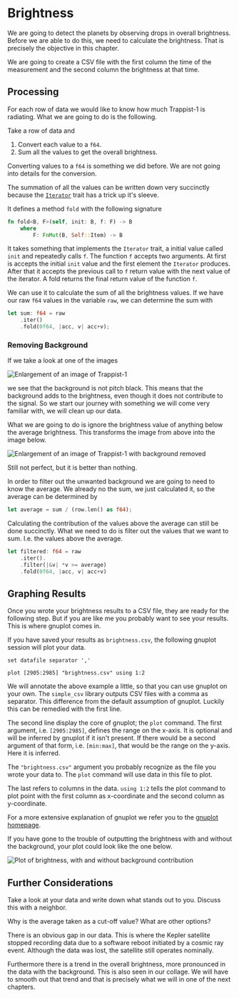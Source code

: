 # Brightness
We are going to detect the planets by observing drops in overall brightness.
Before we are able to do this, we need to calculate the brightness. That is
precisely the objective in this chapter.

We are going to create a CSV file with the first column the time of the
measurement and the second column the brightness at that time.

## Processing
For each row of data we would like to know how much Trappist-1 is radiating.
What we are going to do is the following.

Take a row of data and

1. Convert each value to a `f64`.
2. Sum all the values to get the overall brightness.

Converting values to a `f64` is something we did before. We are not going into
details for the conversion.

The summation of all the values can be written down very succinctly because the
[`Iterator`](https://doc.rust-lang.org/std/iter/) trait has a trick up it's
sleeve.

It defines a method `fold` with the following signature

```rust
fn fold<B, F>(self, init: B, f: F) -> B
    where
        F: FnMut(B, Self::Item) -> B
```

It takes something that implements the `Iterator` trait, a initial value called
`init` and repeatedly calls `f`. The function `f` accepts two arguments. At
first is accepts the initial `init` value and the first element the `Iterator`
produces. After that it accepts the previous call to `f` return value with the
next value of the iterator. A fold returns the final return value of the
function `f`.

We can use it to calculate the sum of all the brightness values. If we have our
raw `f64` values in the variable `raw`, we can determine the sum with

```rust
let sum: f64 = raw
    .iter()
    .fold(0f64, |acc, v| acc+v);
```

### Removing Background
If we take a look at one of the images

![Enlargement of an image of Trappist-1](image/trappist-1.0.large.png)

we see that the background is not pitch black. This means that the background
adds to the brightness, even though it does not contribute to the signal. So we
start our journey with something we will come very familiar with, we will clean
up our data.

What we are going to do is ignore the brightness value of anything below the
average brightness. This transforms the image from above into the image below.

![Enlargement of an image of Trappist-1 with background removed](image/trappist-1.0.nobg.large.png)

Still not perfect, but it is better than nothing.

In order to filter out the unwanted background we are going to need to know the
average. We already no the sum, we just calculated it, so the average can be
determined by

```rust
let average = sum / (row.len() as f64);
```

Calculating the contribution of the values above the average can still be done
succinctly. What we need to do is filter out the values that we want to sum.
I.e. the values above the average.

```rust
let filtered: f64 = raw
    .iter().
    .filter(|&v| *v >= average)
    .fold(0f64, |acc, v| acc+v)
```

## Graphing Results
Once you wrote your brightness results to a CSV file, they are ready for the
following step. But if you are like me you probably want to see your results.
This is where gnuplot comes in.

If you have saved your results as `brightness.csv`, the following gnuplot
session will plot your data.

```
set datafile separator ','

plot [2905:2985] "brightness.csv" using 1:2
```

We will annotate the above example a little, so that you can use gnuplot on your
own. The `simple_csv` library outputs CSV files with a comma as separator. This
difference from the default assumption of gnuplot. Luckily this can be remedied
with the first line.

The second line display the core of gnuplot; the `plot` command. The first
argument, i.e. `[2905:2985]`, defines the range on the x-axis. It is optional
and will be inferred by gnuplot if it isn't present. If there would be a second
argument of that form, i.e. `[min:max]`, that would be the range on the y-axis.
Here it is inferred.

The `"brightness.csv"` argument you probably recognize as the file you wrote
your data to. The `plot` command will use data in this file to plot.

The last refers to columns in the data. `using 1:2` tells the plot command to
plot point with the first column as x-coordinate and the second column as
y-coordinate.

For a more extensive explanation of gnuplot we refer you to the 
[gnuplot homepage](http://www.gnuplot.info/).

If you have gone to the trouble of outputting the brightness with and without
the background, your plot could look like the one below.

![Plot of brightness, with and without background contribution](image/brightness-both.png)

## Further Considerations
Take a look at your data and write down what stands out to you. Discuss this
with a neighbor.

Why is the average taken as a cut-off value? What are other options? 

There is an obvious gap in our data. This is where the Kepler satellite stopped
recording data due to a software reboot initiated by a cosmic ray event.
Although the data was lost, the satellite still operates nominally.

Furthermore there is a trend in the overall brightness, more pronounced in the
data with the background. This is also seen in our collage. We will have to
smooth out that trend and that is precisely what we will in one of the next chapters.
